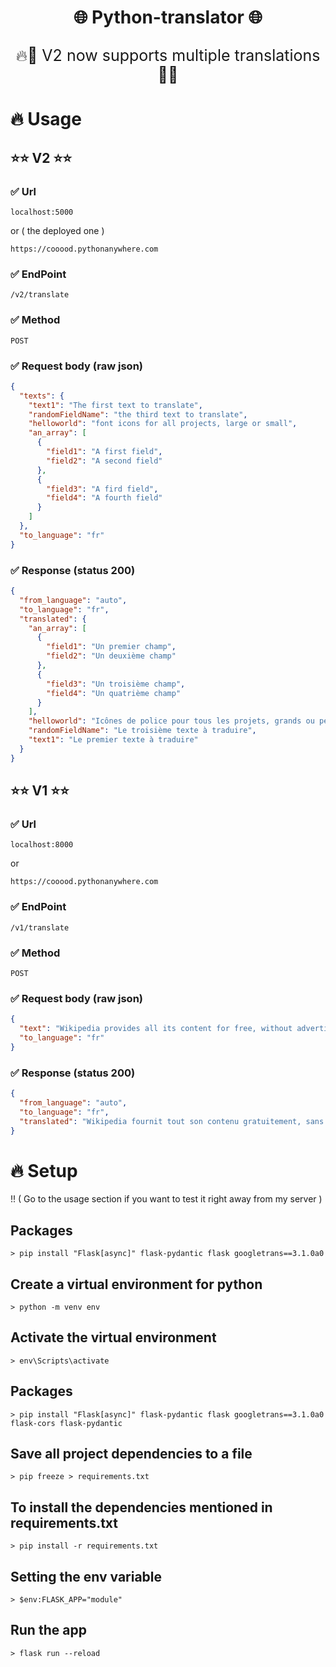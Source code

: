 # <p align='center'>🌐 Python-translator 🌐</p>

<p align='center' style="font-size:25px;">🔥💯 V2 now supports multiple translations
💯🔥</p>

# 🔥 Usage
## ⭐⭐ V2 ⭐⭐

### ✅ Url

```
localhost:5000
```

or ( the deployed one )

```
https://cooood.pythonanywhere.com
```

### ✅ EndPoint

```
/v2/translate
```

### ✅ Method

```
POST
```

### ✅ Request body (raw json)

```json
{
  "texts": {
    "text1": "The first text to translate",
    "randomFieldName": "the third text to translate",
    "helloworld": "font icons for all projects, large or small",
    "an_array": [
      {
        "field1": "A first field",
        "field2": "A second field"
      },
      {
        "field3": "A fird field",
        "field4": "A fourth field"
      }
    ]
  },
  "to_language": "fr"
}
```

### ✅ Response (status 200)

```json
{
  "from_language": "auto",
  "to_language": "fr",
  "translated": {
    "an_array": [
      {
        "field1": "Un premier champ",
        "field2": "Un deuxième champ"
      },
      {
        "field3": "Un troisième champ",
        "field4": "Un quatrième champ"
      }
    ],
    "helloworld": "Icônes de police pour tous les projets, grands ou petits",
    "randomFieldName": "Le troisième texte à traduire",
    "text1": "Le premier texte à traduire"
  }
}
```

## ⭐⭐ V1 ⭐⭐

### ✅ Url

```
localhost:8000
```

or

```
https://cooood.pythonanywhere.com
```

### ✅ EndPoint

```
/v1/translate
```

### ✅ Method

```
POST
```

### ✅ Request body (raw json)

```json
{
  "text": "Wikipedia provides all its content for free, without advertising, and without using the exploitation of the personal data of its users.",
  "to_language": "fr"
}
```

### ✅ Response (status 200)

```json
{
  "from_language": "auto",
  "to_language": "fr",
  "translated": "Wikipedia fournit tout son contenu gratuitement, sans publicité, et sans utiliser l'exploitation des données personnelles de ses utilisateurs."
}
```
# 🔥 Setup

!! ( Go to the usage section if you want to test it right away from my server )

## Packages

```
> pip install "Flask[async]" flask-pydantic flask googletrans==3.1.0a0
```

## Create a virtual environment for python

```
> python -m venv env
```

## Activate the virtual environment

```
> env\Scripts\activate
```

## Packages

```
> pip install "Flask[async]" flask-pydantic flask googletrans==3.1.0a0 flask-cors flask-pydantic
```

## Save all project dependencies to a file

```
> pip freeze > requirements.txt
```

## To install the dependencies mentioned in requirements.txt

```
> pip install -r requirements.txt
```

## Setting the env variable

```
> $env:FLASK_APP="module"
```

## Run the app

```
> flask run --reload
```

